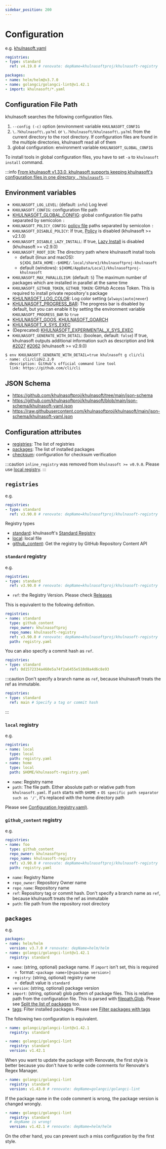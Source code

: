 ```yaml
---
sidebar_position: 200
---
```


# Configuration

e.g. [khulnasoft.yaml](https://github.com/khulnasoftproj/khulnasoft/blob/main/khulnasoft.yaml)

```yaml
registries:
- type: standard
  ref: v4.19.0 # renovate: depName=khulnasoftproj/khulnasoft-registry

packages:
- name: helm/helm@v3.7.0
- name: golangci/golangci-lint@v1.42.1
- import: khulnasoft/*.yaml
```

## Configuration File Path

khulnasoft searches the following configuration files.

1. `--config (-c)` option (environment variable `KHULNASOFT_CONFIG`
1. `\.?khulnasoft\.ya?ml` or `\.?khulnasoft/khulnasoft\.ya?ml` from the current directory to the root directory. If configuration files are found in the multiple directories, khulnasoft read all of them
1. global configuration: environment variable `KHULNASOFT_GLOBAL_CONFIG`

To install tools in global configuration files, you have to set `-a` to `khulnasoft install` command.

:::info
[From khulnasoft v1.33.0, khulnasoft supports keeping khulnasoft's configuration files in one directory `.?khulnasoft`](/docs/guides/keep-in-one-dir).
:::

## Environment variables

* `KHULNASOFT_LOG_LEVEL`: (default: `info`) Log level
* `KHULNASOFT_CONFIG`: configuration file path
* [KHULNASOFT_GLOBAL_CONFIG](/docs/tutorial/global-config): global configuration file paths separated by semicolon `:`
* `KHULNASOFT_POLICY_CONFIG`: [policy file](/docs/reference/security/policy-as-code) paths separated by semicolon `:`
* `KHULNASOFT_DISABLE_POLICY`: If true, [Policy](/docs/reference/security/policy-as-code) is disabled (khulnasoft >= v2.1.0)
* `KHULNASOFT_DISABLE_LAZY_INSTALL`: If true, [Lazy Install](/docs/reference/lazy-install/) is disabled (khulnasoft >= v2.9.0)
* `KHULNASOFT_ROOT_DIR`: The directory path where khulnasoft install tools
  * default (linux and macOS): `${XDG_DATA_HOME:-$HOME/.local/share}/khulnasoftproj-khulnasoft`
  * default (windows): `${HOME/AppData/Local}/khulnasoftproj-khulnasoft`
* `KHULNASOFT_MAX_PARALLELISM`: (default: `5`) The maximum number of packages which are installed in parallel at the same time
* `KHULNASOFT_GITHUB_TOKEN`, `GITHUB_TOKEN`: GitHub Access Token. This is required to install private repository's package
* [KHULNASOFT_LOG_COLOR](log-color.md): Log color setting (`always|auto|never`)
* [KHULNASOFT_PROGRESS_BAR](progress-bar.md): The progress bar is disabled by default, but you can enable it by setting the environment variable `KHULNASOFT_PROGRESS_BAR` to `true`
* [KHULNASOFT_GOOS, KHULNASOFT_GOARCH](/docs/develop-registry/change-os-arch-for-test)
* [KHULNASOFT_X_SYS_EXEC](/docs/reference/execve-2)
* (Deprecated) [KHULNASOFT_EXPERIMENTAL_X_SYS_EXEC](experimental-feature.md#khulnasoft_experimental_x_sys_exec)
* `KHULNASOFT_GENERATE_WITH_DETAIL`: (boolean, default: `false`) If true, khulnasoft outputs additional information such as description and link [#2027](https://github.com/orgs/khulnasoftproj/discussions/2027) [#2062](https://github.com/khulnasoftproj/khulnasoft/pull/2062) (khulnasoft >= v2.9.0)

```console
$ env KHULNASOFT_GENERATE_WITH_DETAIL=true khulnasoft g cli/cli
- name: cli/cli@v2.2.0
  description: GitHub’s official command line tool
  link: https://github.com/cli/cli
```

## JSON Schema

* https://github.com/khulnasoftproj/khulnasoft/tree/main/json-schema
* https://github.com/khulnasoftproj/khulnasoft/blob/main/json-schema/khulnasoft-yaml.json
* https://raw.githubusercontent.com/khulnasoftproj/khulnasoft/main/json-schema/khulnasoft-yaml.json

## Configuration attributes

* [registries](#registries): The list of registries
* [packages](#packages): The list of installed packages
* [checksum](checksum.md): configuration for checksum verification

:::caution
`inline_registry` was removed from `khulnasoft >= v0.9.0`. Please use [local registry](#local-registry).
:::

## `registries`

e.g.

```yaml
registries:
- type: standard
  ref: v3.90.0 # renovate: depName=khulnasoftproj/khulnasoft-registry
```

Registry types

* [standard](#standard-registry): khulnasoft's [Standard Registry](https://github.com/khulnasoftproj/khulnasoft-registry)
* [local](#local-registry): local file
* [github_content](#github_content-registry): Get the registry by GitHub Repository Content API

### `standard` registry

e.g.

```yaml
registries:
- type: standard
  ref: v3.90.0 # renovate: depName=khulnasoftproj/khulnasoft-registry
```

* `ref`: the Registry Version. Please check [Releases](https://github.com/khulnasoftproj/khulnasoft-registry/releases)

This is equivalent to the following definition.

```yaml
registries:
- name: standard
  type: github_content
  repo_owner: khulnasoftproj
  repo_name: khulnasoft-registry
  ref: v3.90.0 # renovate: depName=khulnasoftproj/khulnasoft-registry
  path: registry.yaml
```

You can also specify a commit hash as `ref`.

```yaml
registries:
- type: standard
  ref: 0d1572334a460e5a74f2a6455e510d8a4d6c8e93
```

:::caution
Don't specify a branch name as `ref`, because khulnasoft treats the ref as immutable.

```yaml
registries:
- type: standard
  ref: main # Specify a tag or commit hash
```

:::

### `local` registry

e.g.

```yaml
registries:
- name: local
  type: local
  path: registry.yaml
- name: home
  type: local
  path: $HOME/khulnasoft-registry.yaml
```

* `name`: Registry name
* `path`: The file path. Either absolute path or relative path from `khulnasoft.yaml`. If `path` starts with `$HOME` + `OS specific path separator such as '/'`, it's replaced with the home directory path

Please see [Configuration (registry.yaml)](/docs/reference/registry-config).

### `github_content` registry

e.g.

```yaml
registries:
- name: foo
  type: github_content
  repo_owner: khulnasoftproj
  repo_name: khulnasoft-registry
  ref: v3.90.0 # renovate: depName=khulnasoftproj/khulnasoft-registry
  path: registry.yaml
```

* `name`: Registry Name
* `repo_owner`: Repository Owner name
* `repo_name`: Repository name
* `ref`: Repository tag or commit hash. Don't specify a branch name as `ref`, because khulnasoft treats the ref as immutable
* `path`: file path from the repository root directory

## `packages`

e.g.

```yaml
packages:
- name: helm/helm
  version: v3.7.0 # renovate: depName=helm/helm
- name: golangci/golangci-lint@v1.42.1
  registry: standard
```

* `name`: (string, optional) package name. If `import` isn't set, this is required
  * format: `<package name>[@<package version>]`
* `registry`: (string, optional) registry name
  * default value is `standard`
* `version`: (string, optional) package version
* `import`: (string, optional) glob pattern of package files. This is relative path from the configuration file. This is parsed with [filepath.Glob](https://pkg.go.dev/path/filepath#Glob). Please see [Split the list of packages](/docs/guides/split-config) too.
* [tags](/docs/guides/package-tag): Filter installed packages. Please see [Filter packages with tags](/docs/guides/package-tag)

The following two configuration is equivalent.

```yaml
- name: golangci/golangci-lint@v1.42.1
  registry: standard
```

```yaml
- name: golangci/golangci-lint
  registry: standard
  version: v1.42.1
```

When you want to update the package with Renovate,
the first style is better because you don't have to write code comments for Renovate's Regex Manager.

```yaml
- name: golangci/golangci-lint
  registry: standard
  version: v1.43.0 # renovate: depName=golangci/golangci-lint
```

If the package name in the code comment is wrong, the package version is changed wrongly.

```yaml
- name: golangci/golangci-lint
  registry: standard
  # depName is wrong!
  version: v1.42.1 # renovate: depName=helm/helm
```

On the other hand, you can prevent such a miss configuration by the first style.

